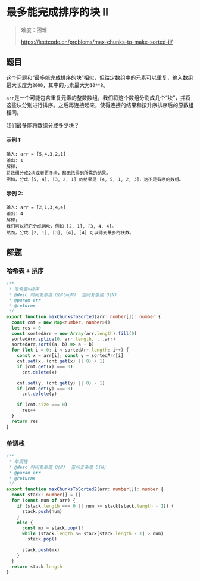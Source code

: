 # 最多能完成排序的块 II

> 难度：困难
>
> https://leetcode.cn/problems/max-chunks-to-make-sorted-ii/

## 题目

这个问题和“最多能完成排序的块”相似，但给定数组中的元素可以重复，输入数组最大长度为`2000`，其中的元素最大为`10**8`。

`arr`是一个可能包含重复元素的整数数组，我们将这个数组分割成几个“块”，并将这些块分别进行排序。之后再连接起来，使得连接的结果和按升序排序后的原数组相同。

我们最多能将数组分成多少块？

#### 示例 1:

```
输入: arr = [5,4,3,2,1]
输出: 1
解释:
将数组分成2块或者更多块，都无法得到所需的结果。
例如，分成 [5, 4], [3, 2, 1] 的结果是 [4, 5, 1, 2, 3]，这不是有序的数组。 
```

#### 示例 2:

```
输入: arr = [2,1,3,4,4]
输出: 4
解释:
我们可以把它分成两块，例如 [2, 1], [3, 4, 4]。
然而，分成 [2, 1], [3], [4], [4] 可以得到最多的块数。 
```

## 解题

### 哈希表 + 排序

```ts 
/**
 * 哈希表+排序
 * @desc 时间复杂度 O(NlogN)  空间复杂度 O(N)
 * @param arr
 * @returns
 */
export function maxChunksToSorted(arr: number[]): number {
  const cnt = new Map<number, number>()
  let res = 0
  const sortedArr = new Array(arr.length).fill(0)
  sortedArr.splice(0, arr.length, ...arr)
  sortedArr.sort((a, b) => a - b)
  for (let i = 0; i < sortedArr.length; i++) {
    const x = arr[i]; const y = sortedArr[i]
    cnt.set(x, (cnt.get(x) || 0) + 1)
    if (cnt.get(x) === 0)
      cnt.delete(x)

    cnt.set(y, (cnt.get(y) || 0) - 1)
    if (cnt.get(y) === 0)
      cnt.delete(y)

    if (cnt.size === 0)
      res++
  }
  return res
}
```

### 单调栈

```ts 
/**
 * 单调栈
 * @desc 时间复杂度 O(N)  空间复杂度 O(N)
 * @param arr
 * @returns
 */
export function maxChunksToSorted2(arr: number[]): number {
  const stack: number[] = []
  for (const num of arr) {
    if (stack.length === 0 || num >= stack[stack.length - 1]) {
      stack.push(num)
    }
    else {
      const mx = stack.pop()!
      while (stack.length && stack[stack.length - 1] > num)
        stack.pop()

      stack.push(mx)
    }
  }
  return stack.length
}
```